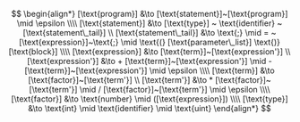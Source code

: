 $$
\begin{align*}
[\text{program}] &\to [\text{statement}]~[\text{program}] \mid \epsilon
\\\\
[\text{statement}] &\to [\text{type}] ~ \text{identifier} ~ [\text{statement\_tail}]
\\
[\text{statement\_tail}] &\to \text{;} \mid = ~ [\text{expression}]~\text{;} \mid \text{(} [\text{parameter\_list}] \text{)} [\text{block}]
\\\\
[\text{expression}] &\to [\text{term}]~[\text{expression'}]
\\
[\text{expression'}] &\to + [\text{term}]~[\text{expression'}] \mid - [\text{term}]~[\text{expression'}] \mid \epsilon
\\\\
[\text{term}] &\to [\text{factor}]~[\text{term'}]
\\
[\text{term'}] &\to * [\text{factor}]~[\text{term'}] \mid / [\text{factor}]~[\text{term'}] \mid \epsilon
\\\\
[\text{factor}] &\to \text{number} \mid ([\text{expression}])
\\\\
[\text{type}] &\to \text{int} \mid \text{identifier} \mid \text{uint}
\end{align*}
$$